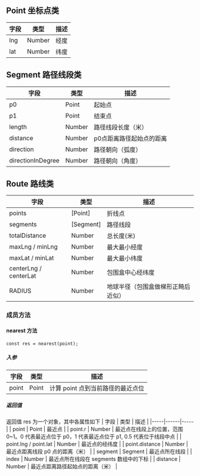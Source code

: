 ## Point 坐标点类
| 字段 | 类型 | 描述 |
|-----|------|-----|
| lng | Number | 经度 |
| lat | Number | 纬度 |

## Segment 路径线段类
| 字段 | 类型 | 描述 |
|-----|------|-----|
| p0 | Point | 起始点 |
| p1 | Point | 结束点 |
| length | Number | 路径线段长度（米） |
| distance | Number | p0点距离路径起始点的距离 |
| direction | Number | 路径朝向（弧度） |
| directionInDegree | Number | 路径朝向（角度） |

## Route 路线类
| 字段 | 类型 | 描述 |
|-----|------|-----|
| points | [Point] | 折线点 |
| segments | [Segment] | 路径线段 |
| totalDistance | Number | 总长度(米) |
| maxLng / minLng | Number | 最大最小经度 |
| maxLat / minLat | Number | 最大最小纬度 |、
| centerLng / centerLat | Number | 包围盒中心经纬度 |
| RADIUS | Number | 地球半径（包围盒做梯形正畸后近似） |
### 成员方法 
#### nearest 方法
`const res = nearest(point);`
##### 入参
| 字段 | 类型 | 描述 |
|-----|------|-----|
| point | Point | 计算 point 点到当前路径的最近点位 |
##### 返回值
返回值 res 为一个对象，其中各属性如下
| 字段 | 类型 | 描述 |
|-----|------|-----|
| point | Point | 最近点 |
| point.r | Number | 最近点在线段上的位置，范围 0~1。0 代表最近点位于 p0，1 代表最近点位于 p1, 0.5 代表位于线段中点 |
| point.lng / point.lat | Number | 最近点的经纬度 |
| point.distance | Number | 最近点距离线段 p0 点的距离（米） |
| segment | Segment | 最近点所在线段 |
| index | Number | 最近点所在线段在 segments 数组中的下标 |
| distance | Number | 最近点距离路径起始点的距离（米） |
